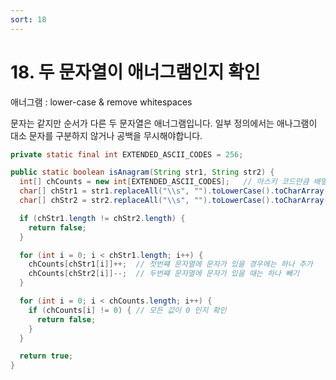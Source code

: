 ```yaml
---
sort: 18
---
```


# 18. 두 문자열이 애너그램인지 확인

애너그램 : lower-case & remove whitespaces

문자는 같지만 순서가 다른 두 문자열은 애너그램입니다. 일부 정의에서는 애나그램이 대소 문자를 구분하지 않거나 공백을 무시해야합니다.

```java
private static final int EXTENDED_ASCII_CODES = 256;

public static boolean isAnagram(String str1, String str2) {
  int[] chCounts = new int[EXTENDED_ASCII_CODES];   // 아스키 코드만큼 배열 선언
  char[] chStr1 = str1.replaceAll("\\s", "").toLowerCase().toCharArray();
  char[] chStr2 = str2.replaceAll("\\s", "").toLowerCase().toCharArray();

  if (chStr1.length != chStr2.length) {
    return false;
  }

  for (int i = 0; i < chStr1.length; i++) {
    chCounts[chStr1[i]]++;  // 첫번쨰 문자열에 문자가 있을 경우에는 하나 추가
    chCounts[chStr2[i]]--;  // 두번쨰 문자열에 문자가 있을 때는 하나 빼기
  }

  for (int i = 0; i < chCounts.length; i++) {
    if (chCounts[i] != 0) { // 모든 값이 0 인지 확인
      return false;
    }
  }

  return true;
}
```